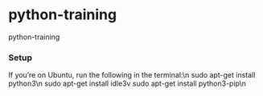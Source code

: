 # python-training

python-training

### Setup

If you’re on Ubuntu, run the following in the terminal:\n
sudo apt-get install python3\n
sudo apt-get install idle3v
sudo apt-get install python3-pip\n
